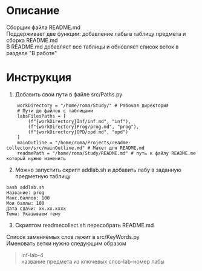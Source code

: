 # Описание
Сборщик файла README.md  
Поддерживает две функции: добавление лабы в таблицу предмета и сборка README.md  
В README.md добавляет все таблицы и обновляет список  веток  в разделе "В работе"
# Инструкция
1. Добавить свои пути в файле src/Paths.py
```class Paths():
    workDirectory = "/home/roma/Study/" # Рабочая директория
    # Пути до файлов с таблицами
    labsFilesPaths = [ 
        (f"{workDirectory}Inf/inf.md", "inf"),
        (f"{workDirectory}Prog/prog.md", "prog"),
        (f"{workDirectory}OPD/opd.md", "opd")
    ]
    mainOutline = "/home/roma/Projects/readme-collector/src/mainOutline.md" # Макет для README.md
    readmePath = "/home/roma/Study/README.md" # путь к файлу README.me который нужно изменить
```
2. Можно запустить скрипт addlab.sh и добавить лабу в заданную предметную таблицу
```
bash addlab.sh
Название: prog
Макс.баллов: 100
Мои баллы: 100
Дата сдачи: xx.xx.xxxx
Тема: Указываем тему
```

3. Скриптом readmecollect.sh пересобрать README.md  

Список заменяемых слов лежит в src/KeyWords.py  
Именовать ветки нужно следующим образом  
> inf-lab-4  
> название предмета из ключевых слов-lab-номер лабы 
